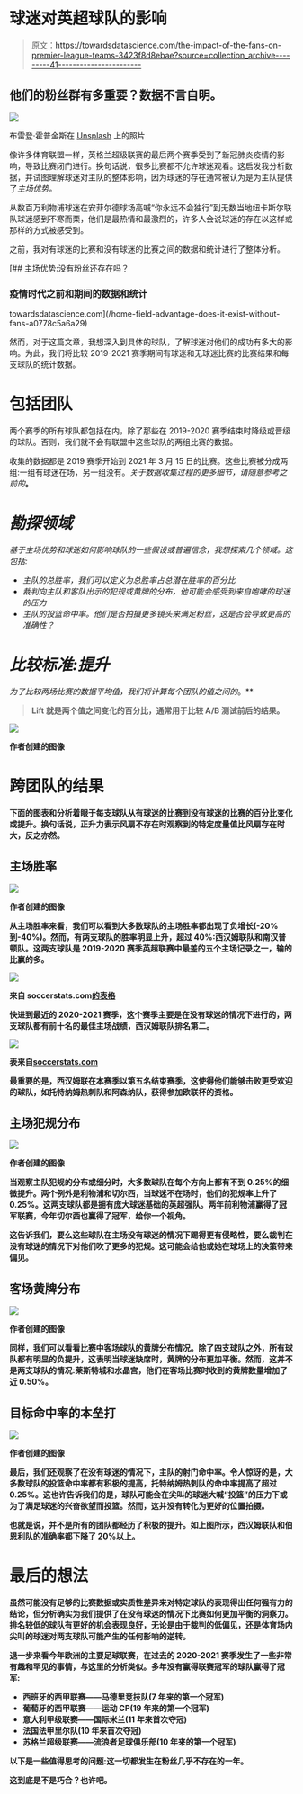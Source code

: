 # 球迷对英超球队的影响

> 原文：<https://towardsdatascience.com/the-impact-of-the-fans-on-premier-league-teams-3423f8d8ebae?source=collection_archive---------41----------------------->

## 他们的粉丝群有多重要？数据不言自明。

![](img/06f04f8bd550248e79f981accd3f62e1.png)

布雷登·霍普金斯在 [Unsplash](https://unsplash.com?utm_source=medium&utm_medium=referral) 上的照片

像许多体育联盟一样，英格兰超级联赛的最后两个赛季受到了新冠肺炎疫情的影响，导致比赛闭门进行。换句话说，很多比赛都不允许球迷观看。这启发我分析数据，并试图理解球迷对主队的整体影响，因为球迷的存在通常被认为是为主队提供了*主场优势。*

从数百万利物浦球迷在安菲尔德球场高喊“你永远不会独行”到无数当地纽卡斯尔联队球迷感到不寒而栗，他们是最热情和最激烈的，许多人会说球迷的存在以这样或那样的方式被感受到。

之前，我对有球迷的比赛和没有球迷的比赛之间的数据和统计进行了整体分析。

[](/home-field-advantage-does-it-exist-without-fans-a0778c5a6a29) [## 主场优势:没有粉丝还存在吗？

### 疫情时代之前和期间的数据和统计

towardsdatascience.com](/home-field-advantage-does-it-exist-without-fans-a0778c5a6a29) 

然而，对于这篇文章，我想深入到具体的球队，了解球迷对他们的成功有多大的影响。为此，我们将比较 2019-2021 赛季期间有球迷和无球迷比赛的比赛结果和每支球队的统计数据。

# 包括团队

两个赛季的所有球队都包括在内，除了那些在 2019-2020 赛季结束时降级或晋级的球队。否则，我们就不会有联盟中这些球队的两组比赛的数据。

收集的数据都是 2019 赛季开始到 2021 年 3 月 15 日的比赛。这些比赛被分成两组:一组有球迷在场，另一组没有。*关于数据收集过程的更多细节，请随意参考之前的*[](/home-field-advantage-does-it-exist-without-fans-a0778c5a6a29)**。**

# *勘探领域*

*基于主场优势和球迷如何影响球队的一些假设或普遍信念，我想探索几个领域。这包括:*

*   *主队的总胜率，我们可以定义为总胜率占总潜在胜率的百分比*
*   *裁判向主队和客队出示的犯规或黄牌的分布，他可能会感受到来自咆哮的球迷的压力*
*   *主队的投篮命中率。他们是否拍摄更多镜头来满足粉丝，这是否会导致更高的准确性？*

# *比较标准:提升*

*为了比较两场比赛的数据平均值，我们将计算每个团队的值之间的*。**

> **Lift 就是两个值之间变化的百分比，通常用于比较 A/B 测试前后的结果。**

**![](img/15f7a44943bf3f5aa6d5f52fd48635bb.png)**

**作者创建的图像**

# **跨团队的结果**

**下面的图表和分析着眼于每支球队从有球迷的比赛到没有球迷的比赛的百分比变化或提升。换句话说，正升力表示风扇不存在时观察到的特定度量值比风扇存在时大，反之亦然。**

## **主场胜率**

**![](img/83d9484ad191ae7ef41172ba0aeb04c6.png)**

**作者创建的图像**

**从主场胜率来看，我们可以看到大多数球队的主场胜率都出现了负增长(-20%到-40%)。然而，有两支球队的胜率明显上升，超过 40%:西汉姆联队和南汉普顿队。这两支球队是 2019-2020 赛季英超联赛中最差的五个主场记录之一，输的比赢的多。**

**![](img/7919e820335e659d7ffc73a10bee65e8.png)**

**来自 soccerstats.com[的表格](https://www.soccerstats.com/)**

**快进到最近的 2020-2021 赛季，这个赛季主要是在没有球迷的情况下进行的，两支球队都有前十名的最佳主场战绩，西汉姆联队排名第二。**

**![](img/b97e36483f42b5e0b73a52282be150ae.png)**

**表来自[soccerstats.com](https://www.soccerstats.com/)**

**最重要的是，西汉姆联在本赛季以第五名结束赛季，这使得他们能够击败更受欢迎的球队，如托特纳姆热刺队和阿森纳队，获得参加欧联杯的资格。**

## **主场犯规分布**

**![](img/1302899aace8fc5ae459d44980520112.png)**

**作者创建的图像**

**当观察主队犯规的分布或细分时，大多数球队在每个方向上都有不到 0.25%的细微提升。两个例外是利物浦和切尔西，当球迷不在场时，他们的犯规率上升了 0.25%。这两支球队都是拥有庞大球迷基础的英超强队。两年前利物浦赢得了冠军联赛，今年切尔西也赢得了冠军，给你一个视角。**

**这告诉我们，要么这些球队在主场没有球迷的情况下踢得更有侵略性，要么裁判在没有球迷的情况下对他们吹了更多的犯规。这可能会给他或她在球场上的决策带来偏见。**

## **客场黄牌分布**

**![](img/f780b8a8ac98c6d7bca761342f82efad.png)**

**作者创建的图像**

**同样，我们可以看看比赛中客场球队的黄牌分布情况。除了四支球队之外，所有球队都有明显的负提升，这表明当球迷缺席时，黄牌的分布更加平衡。然而，这并不是两支球队的情况:莱斯特城和水晶宫，他们在客场比赛时收到的黄牌数量增加了近 0.50%。**

## **目标命中率的本垒打**

**![](img/cfa817dce9eb90b535dcdcf99a6cb9ee.png)**

**作者创建的图像**

**最后，我们还观察了在没有球迷的情况下，主队的射门命中率。令人惊讶的是，大多数球队的投篮命中率都有积极的提高，托特纳姆热刺队的命中率提高了超过 0.25%。这也许告诉我们的是，球队可能会在尖叫的球迷大喊“投篮”的压力下或为了满足球迷的兴奋欲望而投篮。然而，这并没有转化为更好的位置拍摄。**

**也就是说，并不是所有的团队都经历了积极的提升。如上图所示，西汉姆联队和伯恩利队的准确率都下降了 20%以上。**

# **最后的想法**

**虽然可能没有足够的比赛数据或实质性差异来对特定球队的表现得出任何强有力的结论，但分析确实为我们提供了在没有球迷的情况下比赛如何更加平衡的洞察力。排名较低的球队有更好的机会表现良好，无论是由于裁判的低偏见，还是体育场内尖叫的球迷对两支球队可能产生的任何影响的逆转。**

**退一步来看今年欧洲的主要足球联赛，在过去的 2020-2021 赛季发生了一些非常有趣和罕见的事情，与这里的分析类似。多年没有赢得联赛冠军的球队赢得了冠军:**

*   **西班牙的西甲联赛——马德里竞技队(7 年来的第一个冠军)**
*   **葡萄牙的西甲联赛——运动 CP(19 年来的第一个冠军)**
*   **意大利甲级联赛——国际米兰(11 年来首次夺冠)**
*   **法国法甲里尔队(10 年来首次夺冠)**
*   **苏格兰超级联赛——流浪者足球俱乐部(10 年来的第一个冠军)**

**以下是一些值得思考的问题:这一切都发生在粉丝几乎不存在的一年。**

**这到底是不是巧合？也许吧。**